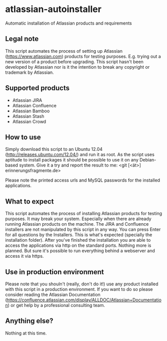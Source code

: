 atlassian-autoinstaller
=======================

Automatic installation of Atlassian products and requirements

Legal note
----------

This script automates the process of setting up Atlassian (https://www.atlassian.com) products for testing purposes. E.g. trying out a new version of a product before upgrading.
This script hasn't been developed by Atlassian nor is it the intention to break any copyright or trademark by Atlassian.

Supported products
------------------

* Atlassian JIRA
* Atlassian Confluence
* Atlassian Bamboo
* Atlassian Stash
* Atlassian Crowd

How to use
----------

Simply download this script to an Ubuntu 12.04 (http://releases.ubuntu.com/12.04/) and run it as root.
As the script uses aptitude to install packages it should be possible to use it on any Debian-based system.
Give it a try and report the result to me:
<git [<ät>] erinnerungsfragmente.de>

Please note the printed access urls and MySQL passwords for the installed applications.

What to expect
--------------

This script automates the process of installing Atlassian products for testing purposes.
It may break your system. Especially when there are already running Atlassian products on the machine.
The JIRA and Confluence installers are not manipulated by this script in any way.
You can press Enter for all questions by the Installers. This is what's expected (specially the installation folder).
After you've finished the installation you are able to access the applications via http on the standard ports.
Nothing more is planned. But sure it's possible to run everything behind a webserver and access it via https.

Use in production environment
-----------------------------

Please note that you shouln't (really, don't do it!) use any product installed with this script in a production environment.
If you want to do so please consider reading the Atlassian Documentation (https://confluence.atlassian.com/display/ALLDOC/Atlassian+Documentation) or get help by a professional consulting team.

Anything else?
--------------

Nothing at this time.
